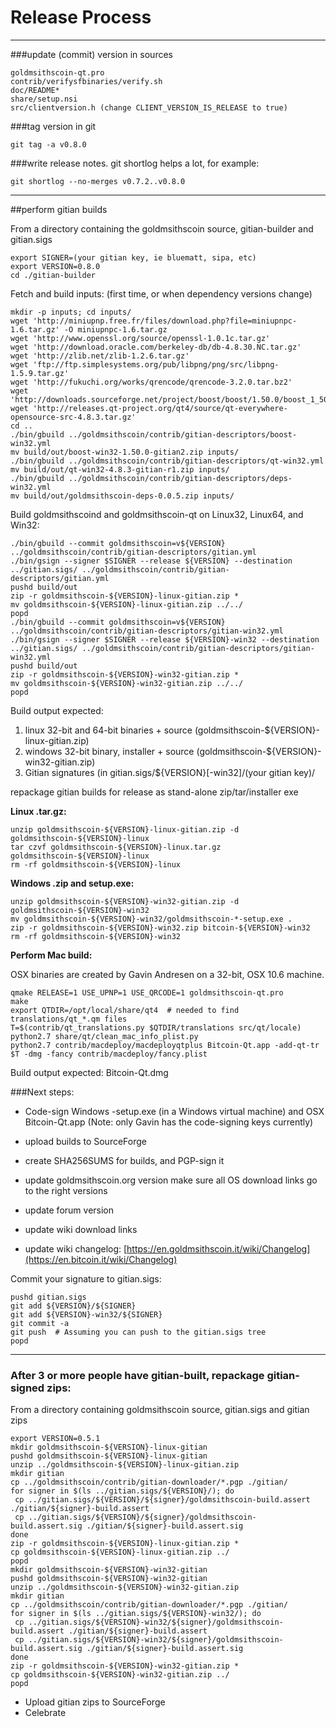Release Process
====================

* * *

###update (commit) version in sources


	goldmsithscoin-qt.pro
	contrib/verifysfbinaries/verify.sh
	doc/README*
	share/setup.nsi
	src/clientversion.h (change CLIENT_VERSION_IS_RELEASE to true)

###tag version in git

	git tag -a v0.8.0

###write release notes. git shortlog helps a lot, for example:

	git shortlog --no-merges v0.7.2..v0.8.0

* * *

##perform gitian builds

 From a directory containing the goldmsithscoin source, gitian-builder and gitian.sigs
  
	export SIGNER=(your gitian key, ie bluematt, sipa, etc)
	export VERSION=0.8.0
	cd ./gitian-builder

 Fetch and build inputs: (first time, or when dependency versions change)

	mkdir -p inputs; cd inputs/
	wget 'http://miniupnp.free.fr/files/download.php?file=miniupnpc-1.6.tar.gz' -O miniupnpc-1.6.tar.gz
	wget 'http://www.openssl.org/source/openssl-1.0.1c.tar.gz'
	wget 'http://download.oracle.com/berkeley-db/db-4.8.30.NC.tar.gz'
	wget 'http://zlib.net/zlib-1.2.6.tar.gz'
	wget 'ftp://ftp.simplesystems.org/pub/libpng/png/src/libpng-1.5.9.tar.gz'
	wget 'http://fukuchi.org/works/qrencode/qrencode-3.2.0.tar.bz2'
	wget 'http://downloads.sourceforge.net/project/boost/boost/1.50.0/boost_1_50_0.tar.bz2'
	wget 'http://releases.qt-project.org/qt4/source/qt-everywhere-opensource-src-4.8.3.tar.gz'
	cd ..
	./bin/gbuild ../goldmsithscoin/contrib/gitian-descriptors/boost-win32.yml
	mv build/out/boost-win32-1.50.0-gitian2.zip inputs/
	./bin/gbuild ../goldmsithscoin/contrib/gitian-descriptors/qt-win32.yml
	mv build/out/qt-win32-4.8.3-gitian-r1.zip inputs/
	./bin/gbuild ../goldmsithscoin/contrib/gitian-descriptors/deps-win32.yml
	mv build/out/goldmsithscoin-deps-0.0.5.zip inputs/

 Build goldmsithscoind and goldmsithscoin-qt on Linux32, Linux64, and Win32:
  
	./bin/gbuild --commit goldmsithscoin=v${VERSION} ../goldmsithscoin/contrib/gitian-descriptors/gitian.yml
	./bin/gsign --signer $SIGNER --release ${VERSION} --destination ../gitian.sigs/ ../goldmsithscoin/contrib/gitian-descriptors/gitian.yml
	pushd build/out
	zip -r goldmsithscoin-${VERSION}-linux-gitian.zip *
	mv goldmsithscoin-${VERSION}-linux-gitian.zip ../../
	popd
	./bin/gbuild --commit goldmsithscoin=v${VERSION} ../goldmsithscoin/contrib/gitian-descriptors/gitian-win32.yml
	./bin/gsign --signer $SIGNER --release ${VERSION}-win32 --destination ../gitian.sigs/ ../goldmsithscoin/contrib/gitian-descriptors/gitian-win32.yml
	pushd build/out
	zip -r goldmsithscoin-${VERSION}-win32-gitian.zip *
	mv goldmsithscoin-${VERSION}-win32-gitian.zip ../../
	popd

  Build output expected:

  1. linux 32-bit and 64-bit binaries + source (goldmsithscoin-${VERSION}-linux-gitian.zip)
  2. windows 32-bit binary, installer + source (goldmsithscoin-${VERSION}-win32-gitian.zip)
  3. Gitian signatures (in gitian.sigs/${VERSION}[-win32]/(your gitian key)/

repackage gitian builds for release as stand-alone zip/tar/installer exe

**Linux .tar.gz:**

	unzip goldmsithscoin-${VERSION}-linux-gitian.zip -d goldmsithscoin-${VERSION}-linux
	tar czvf goldmsithscoin-${VERSION}-linux.tar.gz goldmsithscoin-${VERSION}-linux
	rm -rf goldmsithscoin-${VERSION}-linux

**Windows .zip and setup.exe:**

	unzip goldmsithscoin-${VERSION}-win32-gitian.zip -d goldmsithscoin-${VERSION}-win32
	mv goldmsithscoin-${VERSION}-win32/goldmsithscoin-*-setup.exe .
	zip -r goldmsithscoin-${VERSION}-win32.zip bitcoin-${VERSION}-win32
	rm -rf goldmsithscoin-${VERSION}-win32

**Perform Mac build:**

  OSX binaries are created by Gavin Andresen on a 32-bit, OSX 10.6 machine.

	qmake RELEASE=1 USE_UPNP=1 USE_QRCODE=1 goldmsithscoin-qt.pro
	make
	export QTDIR=/opt/local/share/qt4  # needed to find translations/qt_*.qm files
	T=$(contrib/qt_translations.py $QTDIR/translations src/qt/locale)
	python2.7 share/qt/clean_mac_info_plist.py
	python2.7 contrib/macdeploy/macdeployqtplus Bitcoin-Qt.app -add-qt-tr $T -dmg -fancy contrib/macdeploy/fancy.plist

 Build output expected: Bitcoin-Qt.dmg

###Next steps:

* Code-sign Windows -setup.exe (in a Windows virtual machine) and
  OSX Bitcoin-Qt.app (Note: only Gavin has the code-signing keys currently)

* upload builds to SourceForge

* create SHA256SUMS for builds, and PGP-sign it

* update goldmsithscoin.org version
  make sure all OS download links go to the right versions

* update forum version

* update wiki download links

* update wiki changelog: [https://en.goldmsithscoin.it/wiki/Changelog](https://en.bitcoin.it/wiki/Changelog)

Commit your signature to gitian.sigs:

	pushd gitian.sigs
	git add ${VERSION}/${SIGNER}
	git add ${VERSION}-win32/${SIGNER}
	git commit -a
	git push  # Assuming you can push to the gitian.sigs tree
	popd

-------------------------------------------------------------------------

### After 3 or more people have gitian-built, repackage gitian-signed zips:

From a directory containing goldmsithscoin source, gitian.sigs and gitian zips

	export VERSION=0.5.1
	mkdir goldmsithscoin-${VERSION}-linux-gitian
	pushd goldmsithscoin-${VERSION}-linux-gitian
	unzip ../goldmsithscoin-${VERSION}-linux-gitian.zip
	mkdir gitian
	cp ../goldmsithscoin/contrib/gitian-downloader/*.pgp ./gitian/
	for signer in $(ls ../gitian.sigs/${VERSION}/); do
	 cp ../gitian.sigs/${VERSION}/${signer}/goldmsithscoin-build.assert ./gitian/${signer}-build.assert
	 cp ../gitian.sigs/${VERSION}/${signer}/goldmsithscoin-build.assert.sig ./gitian/${signer}-build.assert.sig
	done
	zip -r goldmsithscoin-${VERSION}-linux-gitian.zip *
	cp goldmsithscoin-${VERSION}-linux-gitian.zip ../
	popd
	mkdir goldmsithscoin-${VERSION}-win32-gitian
	pushd goldmsithscoin-${VERSION}-win32-gitian
	unzip ../goldmsithscoin-${VERSION}-win32-gitian.zip
	mkdir gitian
	cp ../goldmsithscoin/contrib/gitian-downloader/*.pgp ./gitian/
	for signer in $(ls ../gitian.sigs/${VERSION}-win32/); do
	 cp ../gitian.sigs/${VERSION}-win32/${signer}/goldmsithscoin-build.assert ./gitian/${signer}-build.assert
	 cp ../gitian.sigs/${VERSION}-win32/${signer}/goldmsithscoin-build.assert.sig ./gitian/${signer}-build.assert.sig
	done
	zip -r goldmsithscoin-${VERSION}-win32-gitian.zip *
	cp goldmsithscoin-${VERSION}-win32-gitian.zip ../
	popd

- Upload gitian zips to SourceForge
- Celebrate 
